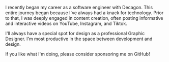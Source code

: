 I recently began my career as a software engineer with Decagon. This entire journey began because I've always had a knack for technology. Prior to that, I was deeply engaged in content creation, often posting informative and interactive videos on YouTube, Instagram, and Tiktok.

I'll always have a special spot for design as a professional Graphic Designer. I'm most productive in the space between development and design.

If you like what I'm doing, please consider sponsoring me on GitHub!
